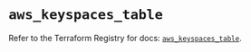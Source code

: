 # `aws_keyspaces_table`

Refer to the Terraform Registry for docs: [`aws_keyspaces_table`](https://registry.terraform.io/providers/hashicorp/aws/6.0.0/docs/resources/keyspaces_table).
